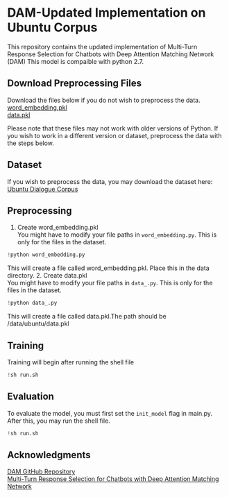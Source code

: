 # DAM-Updated Implementation on Ubuntu Corpus
This repository contains the updated implementation of Multi-Turn Response Selection for Chatbots with Deep Attention Matching Network (DAM)
This model is compaible with python 2.7.
## Download Preprocessing Files
Download the files below if you do not wish to preprocess the data. \
[word_embedding.pkl](https://drive.google.com/file/d/1jSBQsdF5Awk8IDKpJjUtJHR83RJfWYBj/view?usp=sharing) \
[data.pkl](https://drive.google.com/file/d/1-9BXvk7aCDS70G1MfWH6aRe0cXONW1vh/view?usp=sharing) 

Please note that these files may not work with older versions of Python. If you wish to work in a different version or dataset, preprocess the data with the steps below.
## Dataset
If you wish to preprocess the data, you may download the dataset here: [Ubuntu Dialogue Corpus](https://drive.google.com/drive/folders/1cm1v3njWPxG5-XhEUpGH25TMncaPR7OM?usp=sharing) 

## Preprocessing
1. Create word_embedding.pkl \
You might have to modify your file paths in `word_embedding.py`. This is only for the files in the dataset.
```python
!python word_embedding.py
```
This will create a file called word_embedding.pkl. Place this in the data directory.
2. Create data.pkl \
You might have to modify your file paths in `data_.py`. This is only for the files in the dataset.
```python
!python data_.py
```
This will create a file called data.pkl.The path should be /data/ubuntu/data.pkl
## Training
Training will begin after running the shell file
```python
!sh run.sh
```
## Evaluation
To evaluate the model, you must first set the `init_model` flag in main.py. After this, you may run the shell file.
```python
!sh run.sh
```
## Acknowledgments
[DAM GitHub Repository](https://github.com/baidu/Dialogue/tree/master/DAM) \
[Multi-Turn Response Selection for Chatbots with Deep Attention Matching Network](https://aclanthology.org/P18-1103.pdf)
